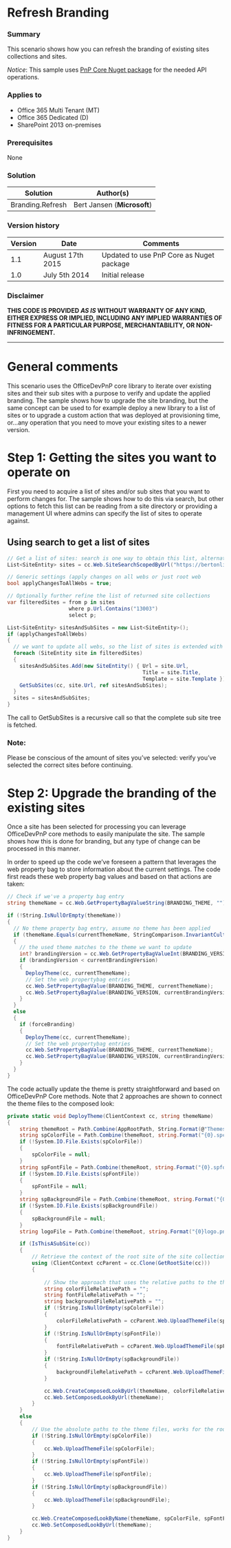 # Refresh Branding #

### Summary ###
This scenario shows how you can refresh the branding of existing sites collections and sites.

*Notice*: This sample uses [PnP Core Nuget package](https://github.com/OfficeDev/PnP-sites-core) for the needed API operations. 

### Applies to ###
-  Office 365 Multi Tenant (MT)
-  Office 365 Dedicated (D)
-  SharePoint 2013 on-premises

### Prerequisites ###
None

### Solution ###
Solution | Author(s)
---------|----------
Branding.Refresh | Bert Jansen (**Microsoft**)

### Version history ###
Version  | Date | Comments
---------| -----| --------
1.1  | August 17th 2015 | Updated to use PnP Core as Nuget package
1.0  | July 5th 2014 | Initial release

### Disclaimer ###
**THIS CODE IS PROVIDED *AS IS* WITHOUT WARRANTY OF ANY KIND, EITHER EXPRESS OR IMPLIED, INCLUDING ANY IMPLIED WARRANTIES OF FITNESS FOR A PARTICULAR PURPOSE, MERCHANTABILITY, OR NON-INFRINGEMENT.**


----------

# General comments #
This scenario uses the OfficeDevPnP core library to iterate over existing sites and their sub sites with a purpose to verify and update the applied branding. The sample shows how to upgrade the site branding, but the same concept can be used to for example deploy a new library to a list of sites or to upgrade a custom action that was deployed at provisioning time, or…any operation that you need to move your existing sites to a newer version.

# Step 1: Getting the sites you want to operate on #
First you need to acquire a list of sites and/or sub sites that you want to perform changes for. The sample shows how to do this via search, but other options to fetch this list can be reading from a site directory or providing a management UI where admins can specify the list of sites to operate against.

## Using search to get a list of sites ##
```C#
// Get a list of sites: search is one way to obtain this list, alternative can be a site directory 
List<SiteEntity> sites = cc.Web.SiteSearchScopedByUrl("https://bertonline.sharepoint.com");

// Generic settings (apply changes on all webs or just root web
bool applyChangesToAllWebs = true;

// Optionally further refine the list of returned site collections
var filteredSites = from p in sites
                    where p.Url.Contains("13003")
                    select p;

List<SiteEntity> sitesAndSubSites = new List<SiteEntity>();
if (applyChangesToAllWebs)
{
  // we want to update all webs, so the list of sites is extended with all sub sites
  foreach (SiteEntity site in filteredSites)
  {
    sitesAndSubSites.Add(new SiteEntity() { Url = site.Url, 
                                            Title = site.Title, 
                                            Template = site.Template });
    GetSubSites(cc, site.Url, ref sitesAndSubSites);
  }
  sites = sitesAndSubSites;
}
```
The call to GetSubSites is a recursive call so that the complete sub site tree is fetched.

### Note: ###
Please be conscious of the amount of sites you’ve selected: verify you’ve selected the correct sites before continuing.

# Step 2: Upgrade the branding of the existing sites #
Once a site has been selected for processing you can leverage OfficeDevPnP core methods to easily manipulate the site. The sample shows how this is done for branding, but any type of change can be processed in this manner.

In order to speed up the code we’ve foreseen a pattern that leverages the web property bag to store information about the current settings. The code first reads these web property bag values and based on that actions are taken:

```C#
// Check if we've a property bag entry 
string themeName = cc.Web.GetPropertyBagValueString(BRANDING_THEME, "");

if (!String.IsNullOrEmpty(themeName))
{
  // No theme property bag entry, assume no theme has been applied
  if (themeName.Equals(currentThemeName, StringComparison.InvariantCultureIgnoreCase))
  {
    // the used theme matches to the theme we want to update
    int? brandingVersion = cc.Web.GetPropertyBagValueInt(BRANDING_VERSION, 0);
    if (brandingVersion < currentBrandingVersion)
    {
      DeployTheme(cc, currentThemeName);
      // Set the web propertybag entries
      cc.Web.SetPropertyBagValue(BRANDING_THEME, currentThemeName);
      cc.Web.SetPropertyBagValue(BRANDING_VERSION, currentBrandingVersion);
    }
  }
  else
  {
    if (forceBranding)
    {
      DeployTheme(cc, currentThemeName);
      // Set the web propertybag entries
      cc.Web.SetPropertyBagValue(BRANDING_THEME, currentThemeName);
      cc.Web.SetPropertyBagValue(BRANDING_VERSION, currentBrandingVersion);
    }
  }
}
```

The code actually update the theme is pretty straightforward and based on OfficeDevPnP Core methods. Note that 2 approaches are shown to connect the theme files to the composed look:
```C#
private static void DeployTheme(ClientContext cc, string themeName)
{
    string themeRoot = Path.Combine(AppRootPath, String.Format(@"Themes\{0}", themeName));
    string spColorFile = Path.Combine(themeRoot, string.Format("{0}.spcolor", themeName));
    if (!System.IO.File.Exists(spColorFile))
    {
        spColorFile = null;
    }
    string spFontFile = Path.Combine(themeRoot, string.Format("{0}.spfont", themeName));
    if (!System.IO.File.Exists(spFontFile))
    {
        spFontFile = null;
    }
    string spBackgroundFile = Path.Combine(themeRoot, string.Format("{0}bg.jpg", themeName));
    if (!System.IO.File.Exists(spBackgroundFile))
    {
        spBackgroundFile = null;
    }
    string logoFile = Path.Combine(themeRoot, string.Format("{0}logo.png", themeName));

    if (IsThisASubSite(cc))
    {
        // Retrieve the context of the root site of the site collection
        using (ClientContext ccParent = cc.Clone(GetRootSite(cc)))
        {
            
            // Show the approach that uses the relative paths to the theme files. Works for sub site composed look setting as well as for root site composed look settings
            string colorFileRelativePath = "";
            string fontFileRelativePath = "";
            string backgroundFileRelativePath = "";
            if (!String.IsNullOrEmpty(spColorFile))
            {
                colorFileRelativePath = ccParent.Web.UploadThemeFile(spColorFile).ServerRelativeUrl;
            }
            if (!String.IsNullOrEmpty(spFontFile))
            {
                fontFileRelativePath = ccParent.Web.UploadThemeFile(spFontFile).ServerRelativeUrl;
            }
            if (!String.IsNullOrEmpty(spBackgroundFile))
            {
                backgroundFileRelativePath = ccParent.Web.UploadThemeFile(spBackgroundFile).ServerRelativeUrl;
            }

            cc.Web.CreateComposedLookByUrl(themeName, colorFileRelativePath, fontFileRelativePath, backgroundFileRelativePath, null, replaceContent: true);
            cc.Web.SetComposedLookByUrl(themeName);
        }
    }
    else
    {
        // Use the absolute paths to the theme files, works for the root site only
        if (!String.IsNullOrEmpty(spColorFile))
        {
            cc.Web.UploadThemeFile(spColorFile);
        }
        if (!String.IsNullOrEmpty(spFontFile))
        {
            cc.Web.UploadThemeFile(spFontFile);
        }
        if (!String.IsNullOrEmpty(spBackgroundFile))
        {
            cc.Web.UploadThemeFile(spBackgroundFile);
        }

        cc.Web.CreateComposedLookByName(themeName, spColorFile, spFontFile, spBackgroundFile, null, replaceContent: true);
        cc.Web.SetComposedLookByUrl(themeName);
    }
}
```
